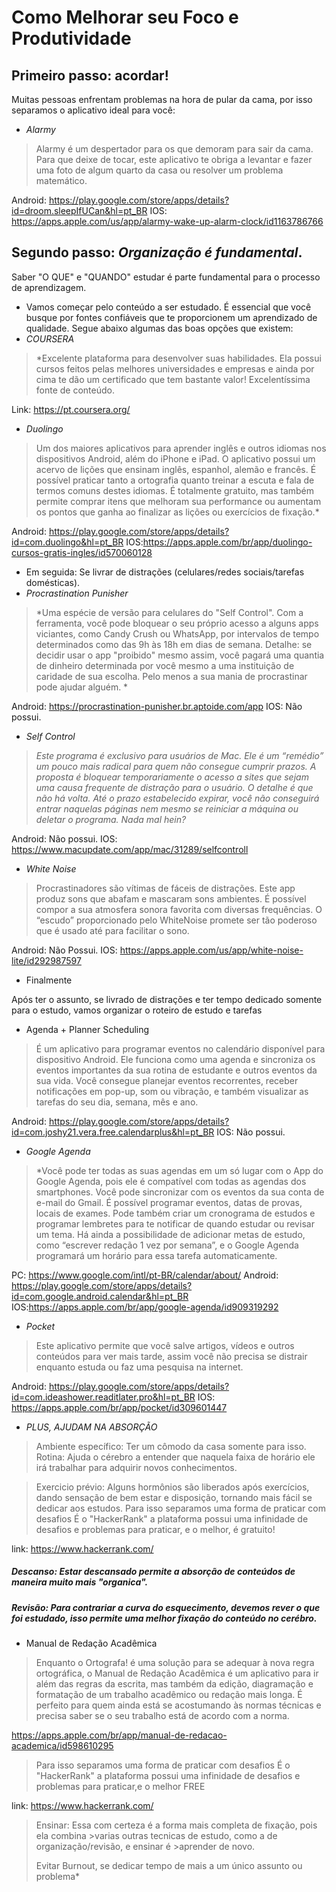# Como Melhorar seu Foco e Produtividade

## Primeiro passo: acordar!

Muitas pessoas enfrentam problemas na hora de pular da cama, por isso separamos o aplicativo ideal para você:

- *Alarmy*
> Alarmy é um despertador para os que demoram para sair da cama. Para que deixe de tocar,
> este aplicativo te obriga a levantar e fazer uma foto de algum quarto da casa ou resolver um problema matemático.

Android: https://play.google.com/store/apps/details?id=droom.sleepIfUCan&hl=pt_BR
IOS:     https://apps.apple.com/us/app/alarmy-wake-up-alarm-clock/id1163786766


## Segundo passo: *Organização é fundamental*.

Saber "O QUE" e "QUANDO" estudar é parte fundamental para o processo de aprendizagem.

- Vamos começar pelo conteúdo a ser estudado. É essencial que você busque por fontes confiáveis que te proporcionem um aprendizado de qualidade. Segue abaixo algumas das boas opções que existem:
- *COURSERA*
> *Excelente plataforma para desenvolver suas habilidades. Ela possui cursos feitos pelas melhores universidades e empresas e ainda por cima te dão um certificado que tem bastante valor! Excelentíssima fonte de conteúdo.

Link: https://pt.coursera.org/

- *Duolingo*

> Um dos maiores aplicativos para aprender inglês e outros idiomas nos dispositivos Android,
> além do iPhone e iPad. O aplicativo possui um acervo de lições que ensinam inglês, espanhol,
> alemão e francês. É possível praticar tanto a ortografia quanto treinar a escuta e fala de
> termos comuns destes idiomas. É totalmente gratuito, mas também permite comprar itens que
> melhoram sua performance ou aumentam os pontos que ganha ao finalizar as lições ou exercícios de fixação.*

Android: https://play.google.com/store/apps/details?id=com.duolingo&hl=pt_BR
IOS:https://apps.apple.com/br/app/duolingo-cursos-gratis-ingles/id570060128

- Em seguida: Se livrar de distrações (celulares/redes sociais/tarefas domésticas). 
- *Procrastination Punisher*
> *Uma espécie de versão para celulares do "Self Control".
> Com a ferramenta, você pode bloquear o seu próprio acesso a alguns apps viciantes,
> como Candy Crush ou WhatsApp, por intervalos de tempo determinados
> como das 9h às 18h em dias de semana. Detalhe: se decidir usar o app "proibido" mesmo assim,
> você pagará uma quantia de dinheiro determinada por você mesmo a uma instituição de caridade de sua escolha.
> Pelo menos a sua mania de procrastinar pode ajudar alguém. *

Android: https://procrastination-punisher.br.aptoide.com/app
IOS: Não possui.

- *Self Control*

> *Este programa é exclusivo para usuários de Mac.
> Ele é um “remédio” um pouco mais radical para quem não consegue cumprir prazos.
> A proposta é bloquear temporariamente o acesso a sites que sejam uma causa
> frequente de distração para o usuário. O detalhe é que não há volta.
> Até o prazo estabelecido expirar, você não conseguirá entrar naquelas páginas
> nem mesmo se reiniciar a máquina ou deletar o programa. Nada mal hein?*

Android: Não possui.
IOS: https://www.macupdate.com/app/mac/31289/selfcontroll

- *White Noise*

> Procrastinadores são vítimas de fáceis de distrações.
> Este app produz sons que abafam e mascaram sons ambientes.
> É possível compor a sua atmosfera sonora favorita com diversas frequências.
> O “escudo” proporcionado pelo WhiteNoise promete ser tão poderoso que é usado até para facilitar o sono.

Android: Não Possui.
IOS: https://apps.apple.com/us/app/white-noise-lite/id292987597


- Finalmente

Após ter o assunto, se livrado de distrações e ter tempo dedicado somente para o estudo, vamos organizar o roteiro de estudo e tarefas

- Agenda + Planner Scheduling

> É  um aplicativo para programar eventos no calendário disponível para dispositivo Android. Ele funciona como uma agenda e sincroniza os eventos importantes da sua rotina de estudante e outros eventos da sua vida. Você consegue planejar eventos recorrentes, receber notificações em pop-up, som ou vibração, e também visualizar as tarefas do seu dia, semana, mês e ano.

Android: https://play.google.com/store/apps/details?id=com.joshy21.vera.free.calendarplus&hl=pt_BR
IOS: Não possui.

- *Google Agenda*
> *Você pode ter todas as suas agendas em um só lugar com o App do Google Agenda, pois ele é compatível com todas as agendas dos smartphones. Você pode sincronizar com os eventos da sua conta de e-mail do Gmail.
> É possível programar eventos, datas de provas, locais de exames. Pode também criar um cronograma de estudos e programar lembretes para te notificar de quando estudar ou revisar um tema.
> Há ainda a possibilidade de adicionar metas de estudo, como “escrever redação 1 vez por semana”, e o Google Agenda programará um horário para essa tarefa automaticamente.

PC: https://www.google.com/intl/pt-BR/calendar/about/
Android: https://play.google.com/store/apps/details?id=com.google.android.calendar&hl=pt_BR
IOS:https://apps.apple.com/br/app/google-agenda/id909319292

- *Pocket*
> Este aplicativo permite que você salve artigos, vídeos e outros conteúdos para ver mais tarde, assim você não precisa se distrair enquanto estuda ou faz uma pesquisa na internet.

Android: https://play.google.com/store/apps/details?id=com.ideashower.readitlater.pro&hl=pt_BR
IOS: https://apps.apple.com/br/app/pocket/id309601447

- *PLUS, AJUDAM NA ABSORÇÃO*

> Ambiente específico: Ter um cômodo da casa somente para isso.
> Rotina: Ajuda o cérebro a entender que naquela faixa de horário ele irá trabalhar para adquirir novos conhecimentos.

> Exercicio prévio: Alguns hormônios são liberados após exercícios, dando sensação de bem estar e disposição, tornando mais fácil se dedicar aos estudos.
> Para isso separamos uma forma de praticar com desafios
> É o "HackerRank" a plataforma possui uma infinidade de desafios e problemas para praticar, e o melhor, é gratuito!

link: https://www.hackerrank.com/

##### Descanso: Estar descansado permite a absorção de conteúdos de maneira muito mais "organica".
##### Revisão: Para contrariar a curva do esquecimento, devemos rever o que foi estudado, isso permite uma melhor fixação do conteúdo no cerébro.

- Manual de Redação Acadêmica

> Enquanto o Ortografa! é uma solução para se adequar à nova regra ortográfica,
> o Manual de Redação Acadêmica é um aplicativo para ir além das regras da escrita,
> mas também da edição, diagramação e formatação de um trabalho acadêmico ou redação mais longa.
> É perfeito para quem ainda está se acostumando às normas técnicas e precisa saber
> se o seu trabalho está de acordo com a norma.

https://apps.apple.com/br/app/manual-de-redacao-academica/id598610295

> Para isso separamos uma forma de praticar com desafios
> É o "HackerRank" a plataforma possui uma infinidade de desafios e problemas para praticar,e o melhor FREE

link: https://www.hackerrank.com/

>Ensinar: Essa com certeza é a forma mais completa de fixação, pois ela combina >varias outras tecnicas de estudo, como a de organização/revisão, e ensinar é >aprender de novo.
> 
>Evitar Burnout, se dedicar tempo de mais a um único assunto ou problema*
